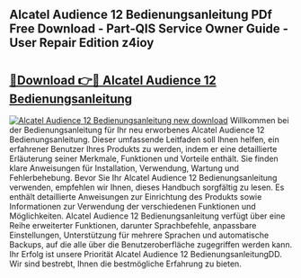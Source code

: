 ## Alcatel Audience 12 Bedienungsanleitung PDf Free Download - Part-QIS Service Owner Guide - User Repair Edition z4ioy

# <h2><a href="http://df454e.blite.top/?on=Alcatel+Audience+12+Bedienungsanleitung">🔗Download 👉🔴 Alcatel Audience 12 Bedienungsanleitung</a></h2>

[![Alcatel Audience 12 Bedienungsanleitung new download](https://i.imgur.com/lujVjoI.png)](http://df454e.blite.top/?on=Alcatel+Audience+12+Bedienungsanleitung)
Willkommen bei der Bedienungsanleitung für Ihr neu erworbenes Alcatel Audience 12 Bedienungsanleitung. Dieser umfassende Leitfaden soll Ihnen helfen, ein erfahrener Benutzer Ihres Produkts zu werden, indem er eine detaillierte Erläuterung seiner Merkmale, Funktionen und Vorteile enthält. Sie finden klare Anweisungen für Installation, Verwendung, Wartung und Fehlerbehebung. Bevor Sie Ihr Alcatel Audience 12 Bedienungsanleitung verwenden, empfehlen wir Ihnen, dieses Handbuch sorgfältig zu lesen. Es enthält detaillierte Anweisungen zur Einrichtung des Produkts sowie Informationen zur Verwendung der verschiedenen Funktionen und Möglichkeiten. Alcatel Audience 12 Bedienungsanleitung verfügt über eine Reihe erweiterter Funktionen, darunter Sprachbefehle, anpassbare Einstellungen, Unterstützung für mehrere Sprachen und automatische Backups, auf die alle über die Benutzeroberfläche zugegriffen werden kann. Ihr Erfolg ist unsere Priorität Alcatel Audience 12 BedienungsanleitungDD. Wir sind bestrebt, Ihnen die bestmögliche Erfahrung zu bieten.
